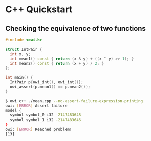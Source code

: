 # C++ Quickstart

## Checking the equivalence of two functions

<!-- $MDX file=mean.cpp -->
```cpp
#include <owi.h>

struct IntPair {
  int x, y;
  int mean1() const { return (x & y) + ((x ^ y) >> 1); }
  int mean2() const { return (x + y) / 2; }
};

int main() {
  IntPair p{owi_int(), owi_int()};
  owi_assert(p.mean1() == p.mean2());
}
```

```sh
$ owi c++ ./mean.cpp --no-assert-failure-expression-printing
owi: [ERROR] Assert failure
model {
  symbol symbol_0 i32 -2147483648
  symbol symbol_1 i32 -2147483646
}
owi: [ERROR] Reached problem!
[13]
```
